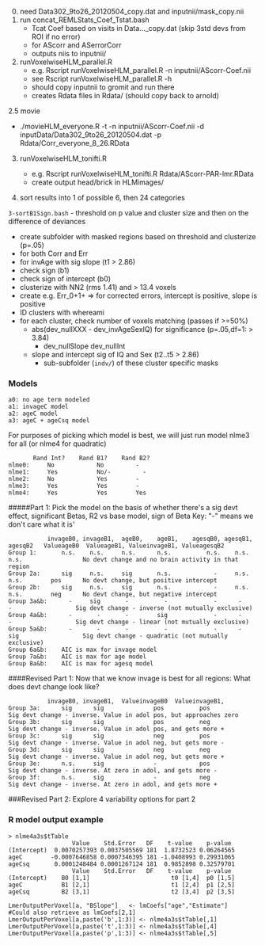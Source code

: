 0. need Data302_9to26_20120504_copy.dat and inputnii/mask_copy.nii
1. run concat_REMLStats_Coef_Tstat.bash 
    * Tcat Coef based on visits in Data..._copy.dat (skip 3std devs from ROI if no error)
    * for AScorr and ASerrorCorr
    * outputs niis to inputnii/
2. runVoxelwiseHLM_parallel.R 
   * e.g. Rscript runVoxelwiseHLM_parallel.R -n inputnii/AScorr-Coef.nii
   * see  Rscript runVoxelwiseHLM_parallel.R -h 
   * should copy inputnii to gromit and run there
   * creates Rdata files in Rdata/ (should copy back to arnold)

2.5 movie
  * ./movieHLM_everyone.R -t -n inputnii/AScorr-Coef.nii -d inputData/Data302_9to26_20120504.dat -p Rdata/Corr_everyone_8_26.RData

3. runVoxelwiseHLM_tonifti.R  
   * e.g. Rscript runVoxelwiseHLM_tonifti.R Rdata/AScorr-PAR-lmr.RData
   * create output head/brick in HLMimages/

4. sort results into 1 of possible 6, then 24 categories 

  `3-sortB1Sign.bash` - threshold on p value and cluster size and then on the difference of deviances

   * create subfolder with masked regions based on threshold and clusterize (p=.05)
   * for both Corr and Err
   * for invAge with sig slope (t1 > 2.86)
   * check sign (b1)
   * check sign of intercept (b0)
   * clusterize with NN2 (rms 1.41) and > 13.4 voxels
   * create e.g. Err_0+1+ => for corrected errors, intercept is positive, slope is positive 
   * ID clusters with whereami
   * for each cluster, check number of voxels matching (passes if >=50%)
       * abs(dev_nullXXX - dev_invAgeSexIQ) for significance (p=.05,df=1: > 3.84)
           * dev_nullSlope dev_nullInt
       * slope and intercept sig of IQ and Sex (t2..t5 > 2.86) 
          * sub-subfolder (`indv/`) of these cluster specific masks





### Models
    a0: no age term modeled
    a1: invageC model
    a2: ageC model
    a3: ageC + ageCsq model
    
 For purposes of picking which model is best, we will just run model nlme3 for all (or nlme4 for quadratic)

           Rand Int?    Rand B1?    Rand B2?
    nlme0:     No            No         -
    nlme1:     Yes           No/-         -
    nlme2:     No            Yes        -
    nlme3:     Yes           Yes        -
    nlme4:     Yes           Yes        Yes
    
#####Part 1: Pick the model on the basis of whether there's a sig devt effect, significant Betas, R2 vs base model, sign of Beta
 Key: "-" means we don't care what it is'

               invageB0, invageB1,  ageB0,    ageB1,    agesqB0, agesqB1, agesqB2   ValueageB0  ValueageB1, ValueinvageB1, ValueagesqB2
    Group 1:       n.s.    n.s.     n.s.      n.s.          n.s.    n.s.     n.s.                 No devt change and no brain activity in that region 
    Group 2a:      sig     n.s.     sig       n.s.            -     n.s.     n.s.        pos      No devt change, but positive intercept 
    Group 2b:      sig     n.s.     sig       n.s.            -     n.s.     n.s.        neg      No devt change, but negative intercept
    Group 3a&b:      -     sig       -          -             -      -         -                  Sig devt change - inverse (not mutually exclusive)
    Group 4a&b:      -       -       -        sig             -      -         -                  Sig devt change - linear (not mutually exclusive)     
    Group 5a&b:      -       -       -          -             -      -       sig                  Sig devt change - quadratic (not mutually exclusive)
    Group 6a&b:    AIC is max for invage model
    Group 7a&b:    AIC is max for age model
    Group 8a&b:    AIC is max for agesq model
      
 ####Revised Part 1: Now that we know invage is best for all regions:
 What does devt change look like?

               invageB0, invageB1,  ValueinvageB0  ValueinvageB1, 
    Group 3a:      sig      sig              pos          pos           Sig devt change - inverse. Value in adol pos, but approaches zero
    Group 3b:      sig      sig              pos          neg           Sig devt change - inverse. Value in adol pos, and gets more +
    Group 3c:      sig      sig              neg          pos           Sig devt change - inverse. Value in adol neg, but gets more -
    Group 3d:      sig      sig              neg          neg           Sig devt change - inverse. Value in adol neg, but gets more +
    Group 3e:      n.s.     sig              -            pos           Sig devt change - inverse. At zero in adol, and gets more -
    Group 3f:      n.s.     sig              -            neg           Sig devt change - inverse. At zero in adol, and gets more +
    
###Revised Part 2:
Explore 4 variability options for part 2
 
### R model output example

    > nlme4a3s$tTable
                      Value    Std.Error   DF    t-value    p-value
    (Intercept)  0.0070257393 0.0037505569 181  1.8732523 0.06264565
    ageC        -0.0007646858 0.0007346395 181 -1.0408993 0.29931065
    ageCsq       0.0001248484 0.0001267124 181  0.9852898 0.32579701
                      Value    Std.Error   DF    t-value    p-value
    (Intercept)    B0 [1,1]                       t0 [1,4]  p0 [1,5]
    ageC           B1 [2,1]                       t1 [2,4]  p1 [2,5]
    ageCsq         B2 [3,1]                       t2 [3,4]  p2 [3,5]
    
    LmerOutputPerVoxel[a, "BSlope"]   <- lmCoefs["age","Estimate"]             #Could also retrieve as lmCoefs[2,1]
    LmerOutputPerVoxel[a,paste('b',1:3)] <- nlme4a3s$tTable[,1]
    LmerOutputPerVoxel[a,paste('t',1:3)] <- nlme4a3s$tTable[,4]
    LmerOutputPerVoxel[a,paste('p',1:3)] <- nlme4a3s$tTable[,5]
